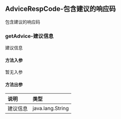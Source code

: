 ## AdviceRespCode-包含建议的响应码

包含建议的响应码

### getAdvice-建议信息

建议信息

#### 方法入参

暂无入参

#### 方法出参

| 说明 | 类型 |
|:---|:---|
| 建议信息 | java.lang.String |




